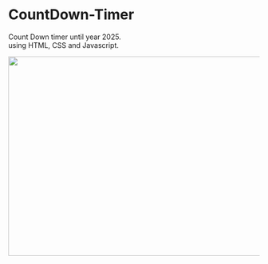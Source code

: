 # CountDown-Timer

<p>Count Down timer until year 2025.<br/>
using HTML, CSS and Javascript.</p>

<p align="center">
  <img src="https://github.com/nikitaa03/CountDown-Timer/assets/43165601/613ce411-9053-4519-90e4-e24e9572b24b" width="800" height="400">

</p>


